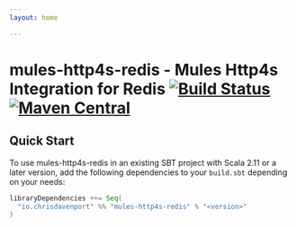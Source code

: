 ```yaml
---
layout: home

---
```


# mules-http4s-redis - Mules Http4s Integration for Redis [![Build Status](https://travis-ci.com/ChristopherDavenport/mules-http4s-redis.svg?branch=master)](https://travis-ci.com/ChristopherDavenport/mules-http4s-redis) [![Maven Central](https://maven-badges.herokuapp.com/maven-central/io.chrisdavenport/mules-http4s-redis_2.12/badge.svg)](https://maven-badges.herokuapp.com/maven-central/io.chrisdavenport/mules-http4s-redis_2.12)

## Quick Start

To use mules-http4s-redis in an existing SBT project with Scala 2.11 or a later version, add the following dependencies to your
`build.sbt` depending on your needs:

```scala
libraryDependencies ++= Seq(
  "io.chrisdavenport" %% "mules-http4s-redis" % "<version>"
)
```
